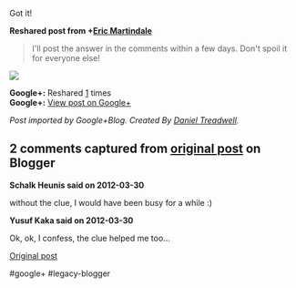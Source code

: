 <!--
date: '2012-03-29'
published: true
slug: 2012-03-got-it
time_to_read: 5
title: Got it!
-->

Got it!  
  
**Reshared post from +[Eric Martindale](https://plus.google.com/112353210404102902472)**  
> I'll post the answer in the comments within a few days. Don't spoil it for everyone else!

  
[![](https://lh4.googleusercontent.com/-o_RVo-uz7DQ/T3NzLzsdjSI/AAAAAAAAF7w/OU7nz8M8EB8/question.png)](https://lh4.googleusercontent.com/-o_RVo-uz7DQ/T3NzLzsdjSI/AAAAAAAAF7w/OU7nz8M8EB8/question.png)

**Google+:** Reshared [1](https://plus.google.com/103392016560023386646/posts/fveha29jaBk) times  
 **Google+:** [View post on Google+](https://plus.google.com/103392016560023386646/posts/fveha29jaBk)

  
  
*Post imported by Google+Blog. Created By [Daniel Treadwell](http://minimali.se/).*



## 2 comments captured from [original post](https://ysfk.blogspot.com/2012/03/got-it.html) on Blogger

**Schalk Heunis said on 2012-03-30**

without the clue, I would have been busy for a while :)

**Yusuf Kaka said on 2012-03-30**

Ok, ok, I confess, the clue helped me too...



[Original post](https://ysfk.blogspot.com/2012/03/got-it.html)

#google+ #legacy-blogger 